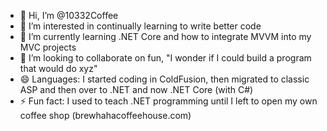- 👋 Hi, I’m @10332Coffee
- 👀 I’m interested in continually learning to write better code
- 🌱 I’m currently learning .NET Core and how to integrate MVVM into my MVC projects
- 💞️ I’m looking to collaborate on fun, "I wonder if I could build a program that would do xyz"
- 😄 Languages: I started coding in ColdFusion, then migrated to classic ASP and then over to .NET and now .NET Core (with C#)
- ⚡ Fun fact: I used to teach .NET programming until I left to open my own coffee shop (brewhahacoffeehouse.com)

<!---
10332Coffee/10332Coffee is a ✨ special ✨ repository because its `README.md` (this file) appears on your GitHub profile.
You can click the Preview link to take a look at your changes.
--->
